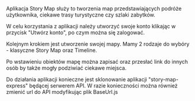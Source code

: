 Aplikacja Story Map służy to tworzenia map przedstawiających podróże użytkownika, ciekawe trasy turystyczne czy szlaki zabytków.

W celu korzystania z aplikacji należy utworzyć swoje konto klikając w przycisk "Utwórz konto", po czym można się zalogować.

Kolejnym krokiem jest utworzenie swojej mapy. Mamy 2 rodzaje do wybóry - klasyczne Story Map oraz Timeline.

Po wstawieniu obiektów mapę można zapisać oraz przesłać link do innych osób by także mogły podziwiać ciekawe miejsca.

Do działania aplikacji konieczne jest sklonowanie aplikacji "story-map-express" będącej serwerem API. W razie konieczności można również zmienić url do API modyfikując plik BaseUrl.js

